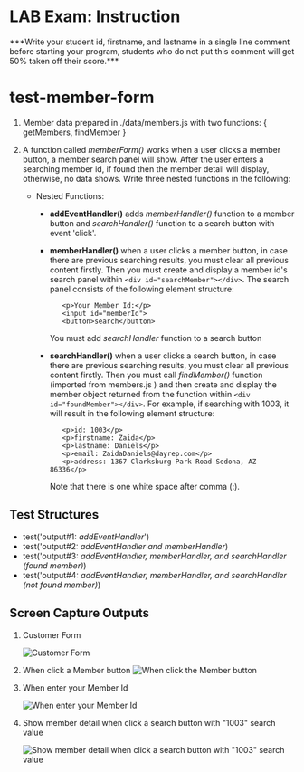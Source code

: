# LAB Exam: Instruction

\*\*\*Write your student id, firstname, and lastname in a single line comment before starting your program, students who do not put this comment will get 50% taken off their score.\*\*\*

# test-member-form

1.  Member data prepared in ./data/members.js with two functions: { getMembers, findMember }

2.  A function called _memberForm()_ works when a user clicks a member button, a member search panel will show. After the user enters a searching member id, if found then the member detail will display, otherwise, no data shows. Write three nested functions in the following:

    - Nested Functions:

      - **addEventHandler()** adds _memberHandler()_ function to a member button and _searchHandler()_ function to a search button with event 'click'. 

      - **memberHandler()** when a user clicks a member button, in case there are previous searching results, you must clear all previous content firstly. Then you must create and display a member id's search panel within `<div id="searchMember"></div>`. The search panel consists of the following element structure:

        ```
           <p>Your Member Id:</p>
           <input id="memberId">
           <button>search</button>
        ```


        You must add _searchHandler_ function to a search button

      - **searchHandler()** when a user clicks a search button, in case there are previous searching results, you must clear all previous content firstly. Then you must call _findMember()_ function (imported from members.js ) and then create and display the member object returned from the function within `<div id="foundMember"></div>`. For example, if searching with 1003, it will result in the following element structure:

        ```
           <p>id: 1003</p>
           <p>firstname: Zaida</p>
           <p>lastname: Daniels</p>
           <p>email: ZaidaDaniels@dayrep.com</p>
           <p>address: 1367 Clarksburg Park Road Sedona, AZ 86336</p>
        ```

        Note that there is one white space after comma (:).

## Test Structures

- test('output#1: _addEventHandler_')
- test('output#2: _addEventHandler and memberHandler_)
- test('output#3: _addEventHandler, memberHandler, and searchHandler (found member)_)
- test('output#4: _addEventHandler, memberHandler, and searchHandler (not found member)_)

## Screen Capture Outputs

1. Customer Form

   ![Customer Form](/assets/images/output1.JPG)

2. When click a Member button
   ![ When click the Member button ](/assets/images/output2.JPG)

3. When enter your Member Id

   ![When enter your Member Id ](/assets/images/output3.JPG)

4. Show member detail when click a search button with "1003" search value

   ![Show member detail when click a search button with "1003" search value](/assets/images/output4.JPG)
